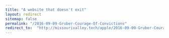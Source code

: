 ```yaml
---
title: "A website that doesn't exit"
layout: redirect
sitemap: false
permalink: "/2016-09-09-Gruber-Courage-Of-Convictions"
redirect_to:  "http://missourivalley.tech/apple/2016-09-09-Gruber-Courage-Of-Convictions"
---
```

